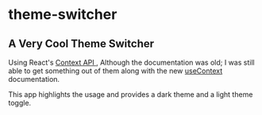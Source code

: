 # theme-switcher
## A Very Cool Theme Switcher

Using React's [Context API ](https://legacy.reactjs.org/docs/context.html), Although the documentation was old; I was still able to get something out of them along with the new [useContext](https://react.dev/reference/react/useContext) documentation. 

This app highlights the usage and provides a dark theme and a light theme toggle. 
